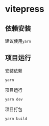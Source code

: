 # vitepress

## 依赖安装

建议使用`yarn`

## 项目运行
安装依赖
```bash
yarn 
```
项目运行
```bash
yarn dev
```
项目打包
```bash
yarn build
```
